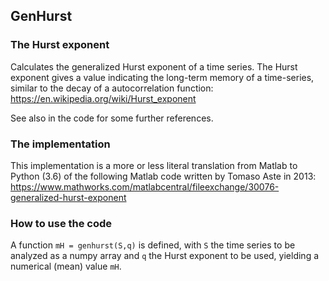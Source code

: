 ## GenHurst

### The Hurst exponent

Calculates the generalized Hurst exponent of a time series. The Hurst exponent gives a value indicating the long-term memory of a time-series, similar to the decay of a autocorrelation function: https://en.wikipedia.org/wiki/Hurst_exponent

See also in the code for some further references.

### The implementation

This implementation is a more or less literal translation from Matlab to Python (3.6) of the following Matlab code written by Tomaso Aste in 2013: https://www.mathworks.com/matlabcentral/fileexchange/30076-generalized-hurst-exponent

### How to use the code

A function `mH = genhurst(S,q)` is defined, with `S` the time series to be analyzed as a numpy array and `q` the Hurst exponent to be used, yielding a numerical (mean) value `mH`.

